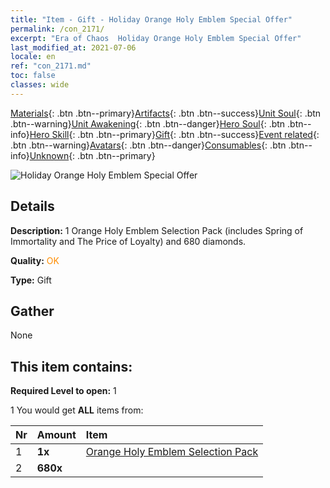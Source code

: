 ```yaml
---
title: "Item - Gift - Holiday Orange Holy Emblem Special Offer"
permalink: /con_2171/
excerpt: "Era of Chaos  Holiday Orange Holy Emblem Special Offer"
last_modified_at: 2021-07-06
locale: en
ref: "con_2171.md"
toc: false
classes: wide
---
```

 [Materials](/Items/){: .btn .btn--primary}[Artifacts](/Items/Artifacts/){: .btn .btn--success}[Unit Soul](/Items/UnitSoul/){: .btn .btn--warning}[Unit Awakening](/Items/UnitAwakening/){: .btn .btn--danger}[Hero Soul](/Items/HeroSoul/){: .btn .btn--info}[Hero Skill](/Items/HeroSkill/){: .btn .btn--primary}[Gift](/Items/Gift/){: .btn .btn--success}[Event related](/Items/Events/){: .btn .btn--warning}[Avatars](/Items/Avatars/){: .btn .btn--danger}[Consumables](/Items/Consumables/){: .btn .btn--info}[Unknown](/Items/Unknown/){: .btn .btn--primary}

 ![Holiday Orange Holy Emblem Special Offer](/images/t/i_907416.png)

## Details
 **Description:** 1 Orange Holy Emblem Selection Pack (includes Spring of Immortality and The Price of Loyalty) and 680 diamonds.

 **Quality:** <span style="color: #FF8C00">OK</span>

 **Type:** Gift

## Gather

  None

## This item contains:

 **Required Level to open:** 1

 1 You would get **ALL** items  from:

  | Nr | Amount |     Item    |
  |:---|:-------|:------------|
  | 1 |  **1x** | [Orange Holy Emblem Selection Pack](/Items/con_2170/) |  | 
  | 2 |  **680x** | <i class="fas fa-gem"/> |  | 
